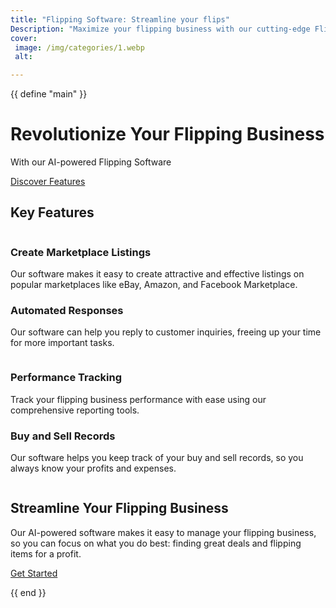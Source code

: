 ```yaml
---
title: "Flipping Software: Streamline your flips"
Description: "Maximize your flipping business with our cutting-edge Flipping software. Get AI-powered help with marketplace listings, customer communication, and performance tracking. Start optimizing your profits today."
cover: 
 image: /img/categories/1.webp
 alt: 

---
```


{{ define "main" }}
<style> .main { padding:0px !important; }</style>
<div style="background: url(/img/landing/1.webp); background-repeat: no-repeat;
background-size: cover;" class="banner row row-cols-lg-2 row-cols-1 gy-3 align-items-center">
    <div>
        <h1>Revolutionize Your Flipping Business</h1>
        <p>With our AI-powered Flipping Software</p>
        <a class="btn btn-primary" href="#features">Discover Features</a>
    </div>    
</div>
<div class="container" id="features">
    <h2 class="text-center">Key Features</h2>
    <div class="row row-cols-lg-2 row-cols-1 gy-3 align-items-center">
        <img src="/img/landing/2.webp" alt="">
        <div>
            <h3>Create Marketplace Listings</h3>
            <p>Our software makes it easy to create attractive and effective listings on popular marketplaces like eBay, Amazon, and Facebook Marketplace.</p>
        </div>
    </div>
    <div class="row row-cols-lg-2 row-cols-1 gy-3 align-items-center">
        <div class="col gy-5">
            <h3>Automated Responses</h3>
            <p>Our software can help you reply to customer inquiries, freeing up your time for more important tasks.</p>
        </div>
        <img src="/img/landing/3.webp" loading="lazy" alt="">
    </div>
    <div class="row row-cols-lg-2 row-cols-1 gy-3 align-items-center">
        <img src="/img/landing/4.webp"  loading="lazy" alt="">
        <div>
            <h3>Performance Tracking</h3>
            <p>Track your flipping business performance with ease using our comprehensive reporting tools.</p>    
        </div>
    </div>
    <div class="row row-cols-lg-2 row-cols-1 gy-3 align-items-center">
        <div class="col gy-5">
            <h3>Buy and Sell Records</h3>
            <p>Our software helps you keep track of your buy and sell records, so you always know your profits and expenses.</p>
        </div>
        <img src="/img/landing/5.webp" loading="lazy" alt="">
    </div>
    <div class="row row-cols-lg-2 row-cols-1 gy-3 align-items-center">
        <img src="/img/landing/6.webp" loading="lazy" alt="">
        <div>
            <h2>Streamline Your Flipping Business</h2>
            <p>Our AI-powered software makes it easy to manage your flipping business, so you can focus on what you do best: finding great deals and flipping items for a profit.</p>  
            <a href="/contact" class="btn btn-primary">Get Started</a>  
        </div>
    </div>
</div>




{{ end }}




